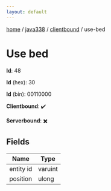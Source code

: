 ```yaml
---
layout: default
---
```


[home](/)  /  [java338](/protocol/java338)  /  [clientbound](/protocol/java338/clientbound)  /  use-bed

# Use bed

**Id**: 48

**Id** (hex): 30

**Id** (bin): 00110000

**Clientbound**: ✔️

**Serverbound**: ✖️

## Fields

Name | Type
---|---
entity id | varuint
position | ulong
